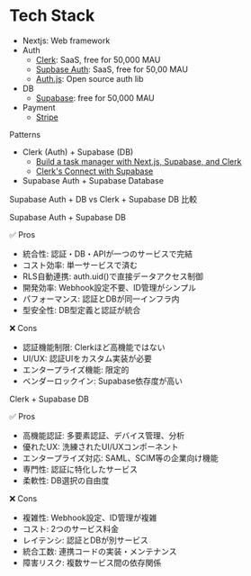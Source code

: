 # Tech Stack

- Nextjs: Web framework
- Auth
  - [Clerk](https://clerk.com/): SaaS, free for 50,000 MAU
  - [Supbase Auth](https://supabase.com/docs/guides/auth): SaaS, free for 50,00 MAU
  - [Auth.js](https://authjs.dev/): Open source auth lib
- DB
  - [Supabase](https://supabase.com/docs/guides/database/overview): free for 50,000 MAU
- Payment
  - [Stripe](https://stripe.com/en-jp)

Patterns

- Clerk (Auth) + Supabase (DB)
  - [Build a task manager with Next.js, Supabase, and Clerk](https://clerk.com/blog/nextjs-supabase-clerk)
  - [Clerk's Connect with Supabase](https://supabase.com/docs/guides/auth/third-party/clerk)
- Supabase Auth + Supabase Database

Supabase Auth + DB vs Clerk + Supabase DB 比較

Supabase Auth + Supabase DB

✅ Pros

- 統合性: 認証・DB・APIが一つのサービスで完結
- コスト効率: 単一サービスで済む
- RLS自動連携: auth.uid()で直接データアクセス制御
- 開発効率: Webhook設定不要、ID管理がシンプル
- パフォーマンス: 認証とDBが同一インフラ内
- 型安全性: DB型定義と認証が統合

❌ Cons

- 認証機能制限: Clerkほど高機能ではない
- UI/UX: 認証UIをカスタム実装が必要
- エンタープライズ機能: 限定的
- ベンダーロックイン: Supabase依存度が高い

Clerk + Supabase DB

✅ Pros

- 高機能認証: 多要素認証、デバイス管理、分析
- 優れたUX: 洗練されたUI/UXコンポーネント
- エンタープライズ対応: SAML、SCIM等の企業向け機能
- 専門性: 認証に特化したサービス
- 柔軟性: DB選択の自由度

❌ Cons

- 複雑性: Webhook設定、ID管理が複雑
- コスト: 2つのサービス料金
- レイテンシ: 認証とDBが別サービス
- 統合工数: 連携コードの実装・メンテナンス
- 障害リスク: 複数サービス間の依存関係
